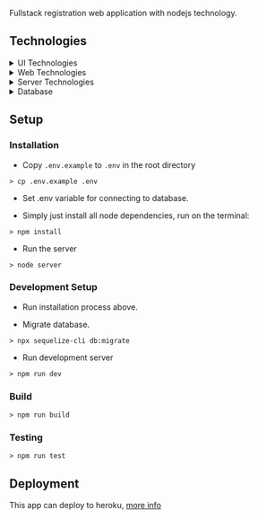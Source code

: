 Fullstack registration web application with nodejs technology. 

## Technologies

<details><summary>UI Technologies</summary>
<ul>
  <li>HTML 5</li>
  <li>CSS3</li>
  <li>JavaScript Framework: <strong>React JS</strong></li>
  <li>Ajax: <code>fetch</code></li>
  <li>Unit test: <code>Jest</code></li>
</ul>
</details>

<details><summary>Web Technologies</summary>
<ul>
  <li>RESTful</li>
</ul>
</details>

<details><summary>Server Technologies</summary>
<ul>
  <li>Node js</li>
  <li>Framework: <strong>express js</strong></li>
</ul>
</details>

<details><summary>Database</summary>
<ul>
  <li>PostgreSQL</li>
  <li>ORM: <strong>sequelizer js</strong></li>
</ul>
</details>

## Setup

### Installation
- Copy `.env.example` to `.env` in the root directory
```
> cp .env.example .env
```
- Set .env variable for connecting to database.

- Simply just install all node dependencies, run on the terminal:
```
> npm install
```
- Run the server
```
> node server
```

### Development Setup

- Run installation process above.

- Migrate database.
```
> npx sequelize-cli db:migrate 
```

- Run development server
```
> npm run dev
```

### Build
```
> npm run build
```

### Testing

```
> npm run test
```

## Deployment

This app can deploy to heroku, [more info](https://devcenter.heroku.com/articles/getting-started-with-nodejs#deploy-the-app)
